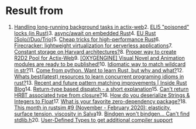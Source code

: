 # Result from 

1. [Handling long-running background tasks in actix-web](https://www.reddit.com/r/rust/comments/fddf6y/handling_longrunning_background_tasks_in_actixweb/)2. [ELI5 "poisoned" locks (in Rust)](https://www.reddit.com/r/rust/comments/fddc87/eli5_poisoned_locks_in_rust/)3. [async/await on embedded Rust](https://ferrous-systems.com/blog/async-on-embedded/)4. [EU Rust [Solo//Duo/Trio]](https://i.redd.it/mxbrw6o7qnk41.jpg)5. [Cheap tricks for high-performance Rust](https://deterministic.space/high-performance-rust.html)6. [Firecracker: lightweight virtualization for serverless applications](https://blog.acolyer.org/2020/03/02/firecracker/)7. [Constant storage on Harvard architectures?](https://www.reddit.com/r/rust/comments/fd8s0l/constant_storage_on_harvard_architectures/)8. [Proper way to create R2D2 Pool for Actix-Web](https://www.reddit.com/r/rust/comments/fd7wsl/proper_way_to_create_r2d2_pool_for_actixweb/)9. [[OXYGENGINE] Visual Novel and Animation modules are ready to be published!](https://v.redd.it/lew00y762lk41)10. [Idiomatic way to match wildcard in str?](https://www.reddit.com/r/rust/comments/fd656g/idiomatic_way_to_match_wildcard_in_str/)11. [Come from python. Want to learn Rust, but why and what?](https://www.reddit.com/r/rust/comments/fd61mh/come_from_python_want_to_learn_rust_but_why_and/)12. [Whats best(latest) resources to learn concurrent programing idioms in rust?](https://www.reddit.com/r/rust/comments/fd4spg/whats_bestlatest_resources_to_learn_concurrent/)13. [Recent and future pattern matching improvements | Inside Rust Blog](https://blog.rust-lang.org/inside-rust/2020/03/04/recent-future-pattern-matching-improvements.html)14. [Return-type based dispatch - a short explanation](https://deterministic.space/return-type-based-dispatch.html)15. [Can't return HRBT associated type from closure?](https://www.reddit.com/r/rust/comments/fd1so9/cant_return_hrbt_associated_type_from_closure/)16. [How do you deserialize Strings & Integers to Float](https://www.reddit.com/r/rust/comments/fcz4yb/how_do_you_deserialize_strings_integers_to_float/)17. [What is your favorite zero-dependency package?](https://www.reddit.com/r/rust/comments/fcyuh9/what_is_your_favorite_zerodependency_package/)18. [This month in rustsim #9 (November - February 2020): elasticity, surface tension, viscosity in Salva](https://www.rustsim.org/blog/2020/03/01/this-month-in-rustsim/)19. [Bindgen won't bindgen... Can't find stdlib.h](/r/learnrust/comments/fchl5c/bindgen_wont_bindgen_cant_find_stdlibh/)20. [User-Defined Types to get additional compiler support](https://www.reddit.com/r/rust/comments/fcxg10/userdefined_types_to_get_additional_compiler/)

